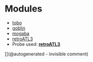 
# Modules

* [tobo](/retired/tobo/)
* [goblin](/goblin/)
* [mogaba](/retired/mogaba/)
* [retroATL3](/retroATL3/)
* Probe used: __[retroATL3](/include/probes/auto/retroATL3.md)__


[](@autogenerated - invisible comment)